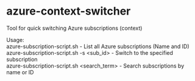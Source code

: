 # azure-context-switcher

Tool for quick switching Azure subscriptions (context)

Usage:\
  azure-subscription-script.sh               - List all Azure subscriptions (Name and ID) \
  azure-subscription-script.sh -s <sub_id>   - Switch to the specified subscription \
  azure-subscription-script.sh <search_term> - Search subscriptions by name or ID